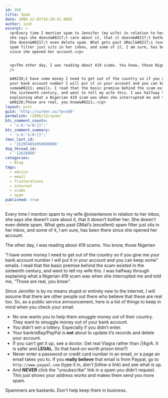 ```yaml
---
id: 160
title: Spam
date: 2006-12-01T16:20:52.000Z
author: josh
excerpt: >
  <p>Every time I mention spam to Jennifer (my wife) in relation to her inbox,
  she says she doesn&#8217;t care about it, that it doesn&#8217;t bother her.
  She doesn&#8217;t even delete spam. What gets past GMail&#8217;s (excellent)
  spam filter just sits in her inbox, and some of it, I am sure, has been there
  since she opened her account.</p>


  <p>The other day, I was reading about 419 scams. You know, those Nigerian <br
  />

  &#8220;I have some money I need to get out of the country so if you give me
  your bank account number I will put it in your account and you can keep
  some&#8221; emails. I read that the basic premise behind the scam existed in
  the sixteenth century, and went to tell my wife this. I was halfway through
  explaining what a Nigerian 419 scam was when she interrupted me and told me,
  &#8220;Those are real, you know&#8221;.</p>
layout: post
guid: 'http://surber.us/?p=160'
permalink: /2006/12/spam/
btc_comment_counts:
  - 's:6:"a:0:{}";'
btc_comment_summary:
  - 's:6:"a:0:{}";'
tmac_last_id:
  - '152954854950699008'
dsq_thread_id:
  - '12628468'
categories:
  - Blog
tags:
  - advice
  - email
  - frusterations
  - internet
  - scams
  - spam
published: true
---
```

Every time I mention spam to my wife @vixenlenore in relation to her inbox, she says she doesn’t care about it, that it doesn’t bother her. She doesn’t even delete spam. What gets past GMail’s (excellent) spam filter just sits in her inbox, and some of it, I am sure, has been there since she opened her account.

The other day, I was reading about 419 scams. You know, those Nigerian
  
“I have some money I need to get out of the country so if you give me your bank account number I will put it in your account and you can keep some” emails. I read that the basic premise behind the scam existed in the sixteenth century, and went to tell my wife this. I was halfway through explaining what a Nigerian 419 scam was when she interrupted me and told me, “Those are real, you know”.<!--more-->

Since Jennifer is by no means stupid or entirely new to the internet, I will assume that there are other people out there who believe that these are real too. So, as a public service announcement, here is a list of things to keep in mind when you check your email.

  * No one wants you to help them smuggle money out of their country. They want to smuggle money out of your bank account.
  * You didn’t win a lottery. Especially if you didn’t enter.
  * Your bank/eBay/PayPal is **not** about to update it’s records and delete your account.
  * If you can’t get it up, see a doctor. Get real Viagra rather than /|4grA. It is safer and **LEGAL**. (Is that hard-on worth prison time?)
  * Never enter a password or credit card number in an email, or a page an email takes you to. If you **really believe** that email is from Paypal, go to `http://www.paypal.com` (type it in, _don’t follow a link_) and see what is up.
  * And **NEVER** click the “unsubscribe” link in a spam you didn’t request. This just shows your address works and makes them send you more spam.

Spammers are bastards. Don't help keep them in business.